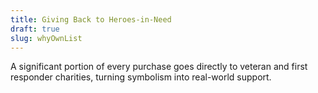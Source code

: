 ```yaml
---
title: Giving Back to Heroes-in-Need
draft: true
slug: whyOwnList
---
```

A significant portion of every purchase goes directly to veteran and first responder charities, turning symbolism into real-world support.